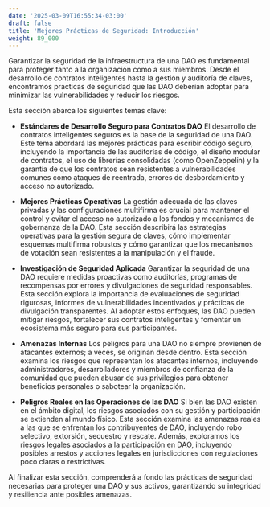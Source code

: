 ```yaml
---
date: '2025-03-09T16:55:34-03:00'
draft: false
title: 'Mejores Prácticas de Seguridad: Introducción'
weight: 89_000
---
```


Garantizar la seguridad de la infraestructura de una DAO es fundamental para proteger tanto a la organización como a sus miembros. Desde el desarrollo de contratos inteligentes hasta la gestión y auditoría de claves, encontramos prácticas de seguridad que las DAO deberían adoptar para minimizar las vulnerabilidades y reducir los riesgos.

Esta sección abarca los siguientes temas clave:

- **Estándares de Desarrollo Seguro para Contratos DAO**
El desarrollo de contratos inteligentes seguros es la base de la seguridad de una DAO. Este tema abordará las mejores prácticas para escribir código seguro, incluyendo la importancia de las auditorías de código, el diseño modular de contratos, el uso de librerías consolidadas (como OpenZeppelin) y la garantía de que los contratos sean resistentes a vulnerabilidades comunes como ataques de reentrada, errores de desbordamiento y acceso no autorizado.

- **Mejores Prácticas Operativas**
La gestión adecuada de las claves privadas y las configuraciones multifirma es crucial para mantener el control y evitar el acceso no autorizado a los fondos y mecanismos de gobernanza de la DAO. Esta sección describirá las estrategias operativas para la gestión segura de claves, cómo implementar esquemas multifirma robustos y cómo garantizar que los mecanismos de votación sean resistentes a la manipulación y el fraude.

- **Investigación de Seguridad Aplicada**
Garantizar la seguridad de una DAO requiere medidas proactivas como auditorías, programas de recompensas por errores y divulgaciones de seguridad responsables. Esta sección explora la importancia de evaluaciones de seguridad rigurosas, informes de vulnerabilidades incentivados y prácticas de divulgación transparentes. Al adoptar estos enfoques, las DAO pueden mitigar riesgos, fortalecer sus contratos inteligentes y fomentar un ecosistema más seguro para sus participantes.

- **Amenazas Internas**
Los peligros para una DAO no siempre provienen de atacantes externos; a veces, se originan desde dentro. Esta sección examina los riesgos que representan los atacantes internos, incluyendo administradores, desarrolladores y miembros de confianza de la comunidad que pueden abusar de sus privilegios para obtener beneficios personales o sabotear la organización.

- **Peligros Reales en las Operaciones de las DAO**
Si bien las DAO existen en el ámbito digital, los riesgos asociados con su gestión y participación se extienden al mundo físico. Esta sección examina las amenazas reales a las que se enfrentan los contribuyentes de DAO, incluyendo robo selectivo, extorsión, secuestro y rescate. Además, exploramos los riesgos legales asociados a la participación en DAO, incluyendo posibles arrestos y acciones legales en jurisdicciones con regulaciones poco claras o restrictivas.

Al finalizar esta sección, comprenderá a fondo las prácticas de seguridad necesarias para proteger una DAO y sus activos, garantizando su integridad y resiliencia ante posibles amenazas.